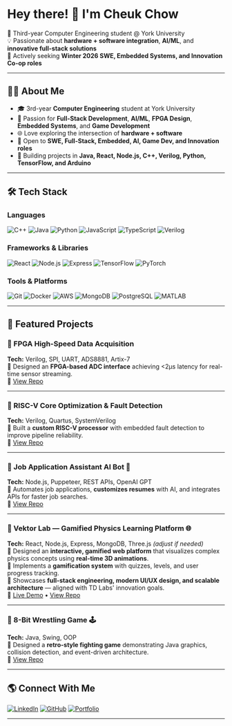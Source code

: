 # Hey there! 👋 I'm Cheuk Chow  

🚀 Third-year Computer Engineering student @ York University  
💡 Passionate about **hardware + software integration**, **AI/ML**, and **innovative full-stack solutions**  
🎯 Actively seeking **Winter 2026 SWE, Embedded Systems, and Innovation Co-op roles**

---

## 🧑‍💻 About Me
- 🎓 3rd-year **Computer Engineering** student at York University
- 🔹 Passion for **Full-Stack Development**, **AI/ML**, **FPGA Design**, **Embedded Systems**, and **Game Development**
- 🌐 Love exploring the intersection of **hardware + software**
- 💼 Open to **SWE, Full-Stack, Embedded, AI, Game Dev, and Innovation roles**  
- 📌 Building projects in **Java, React, Node.js, C++, Verilog, Python, TensorFlow, and Arduino**

---

## 🛠️ Tech Stack

### **Languages**
![C++](https://img.shields.io/badge/C++-00599C?style=for-the-badge&logo=cplusplus&logoColor=white)
![Java](https://img.shields.io/badge/Java-007396?style=for-the-badge&logo=java&logoColor=white)
![Python](https://img.shields.io/badge/Python-3776AB?style=for-the-badge&logo=python&logoColor=white)
![JavaScript](https://img.shields.io/badge/JavaScript-F7DF1E?style=for-the-badge&logo=javascript&logoColor=black)
![TypeScript](https://img.shields.io/badge/TypeScript-3178C6?style=for-the-badge&logo=typescript&logoColor=white)
![Verilog](https://img.shields.io/badge/Verilog-FF4B00?style=for-the-badge&logo=verilog&logoColor=white)

### **Frameworks & Libraries**
![React](https://img.shields.io/badge/React-61DAFB?style=for-the-badge&logo=react&logoColor=black)
![Node.js](https://img.shields.io/badge/Node.js-339933?style=for-the-badge&logo=node.js&logoColor=white)
![Express](https://img.shields.io/badge/Express-000000?style=for-the-badge&logo=express&logoColor=white)
![TensorFlow](https://img.shields.io/badge/TensorFlow-FF6F00?style=for-the-badge&logo=tensorflow&logoColor=white)
![PyTorch](https://img.shields.io/badge/PyTorch-EE4C2C?style=for-the-badge&logo=pytorch&logoColor=white)

### **Tools & Platforms**
![Git](https://img.shields.io/badge/Git-F05032?style=for-the-badge&logo=git&logoColor=white)
![Docker](https://img.shields.io/badge/Docker-2496ED?style=for-the-badge&logo=docker&logoColor=white)
![AWS](https://img.shields.io/badge/AWS-232F3E?style=for-the-badge&logo=amazonaws&logoColor=white)
![MongoDB](https://img.shields.io/badge/MongoDB-47A248?style=for-the-badge&logo=mongodb&logoColor=white)
![PostgreSQL](https://img.shields.io/badge/PostgreSQL-336791?style=for-the-badge&logo=postgresql&logoColor=white)
![MATLAB](https://img.shields.io/badge/MATLAB-0076A8?style=for-the-badge&logo=mathworks&logoColor=white)

---

## 🚀 Featured Projects

### 🔹 FPGA High-Speed Data Acquisition
**Tech:** Verilog, SPI, UART, ADS8881, Artix-7  
📌 Designed an **FPGA-based ADC interface** achieving <2µs latency for real-time sensor streaming.  
🔗 [View Repo](https://github.com/Real-Chuck-Keith-Chow/fpga-highspeed-data-acquisition)

---

### 🔹 RISC-V Core Optimization & Fault Detection  
**Tech:** Verilog, Quartus, SystemVerilog  
📌 Built a **custom RISC-V processor** with embedded fault detection to improve pipeline reliability.  
🔗 [View Repo](https://github.com/Real-Chuck-Keith-Chow/RISC-V-Core-Optimization)

---

### 🔹 Job Application Assistant AI Bot 🤖
**Tech:** Node.js, Puppeteer, REST APIs, OpenAI GPT  
📌 Automates job applications, **customizes resumes** with AI, and integrates APIs for faster job searches.  
🔗 [View Repo](https://github.com/Real-Chuck-Keith-Chow/job-application-assistant-ai-bot)

---

### 🔹 Vektor Lab — Gamified Physics Learning Platform 🌐
**Tech:** React, Node.js, Express, MongoDB, Three.js *(adjust if needed)*  
📌 Designed an **interactive, gamified web platform** that visualizes complex physics concepts using **real-time 3D animations**.  
📌 Implements a **gamification system** with quizzes, levels, and user progress tracking.  
📌 Showcases **full-stack engineering, modern UI/UX design, and scalable architecture** — aligned with TD Labs' innovation goals.  
🔗 [Live Demo](https://vektor-lab.vercel.app/) • [View Repo](https://github.com/Real-Chuck-Keith-Chow/vektor-lab)

---

### 🔹 8-Bit Wrestling Game 🕹️
**Tech:** Java, Swing, OOP  
📌 Designed a **retro-style fighting game** demonstrating Java graphics, collision detection, and event-driven architecture.  
🔗 [View Repo](https://github.com/Real-Chuck-Keith-Chow/8-bit-Body-Slam)


---

## 🌎 Connect With Me
[![LinkedIn](https://img.shields.io/badge/LinkedIn-%230077B5.svg?logo=linkedin&logoColor=white)](https://www.linkedin.com/in/cheuk-chow-677912326/)
[![GitHub](https://img.shields.io/badge/GitHub-181717?logo=github&logoColor=white)](https://github.com/Real-Chuck-Keith-Chow)
[![Portfolio](https://img.shields.io/badge/Portfolio-%23000000.svg?logo=netlify&logoColor=white)](YOUR_PORTFOLIO_LINK)


---

